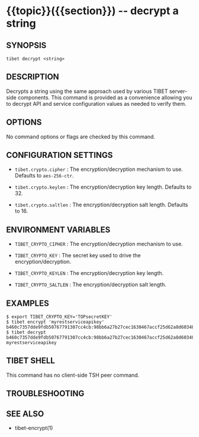 {{topic}}({{section}}) -- decrypt a string
=============================================

## SYNOPSIS

`tibet decrypt <string>`

## DESCRIPTION

Decrypts a string using the same approach used by various TIBET server-side
components. This command is provided as a convenience allowing you to
decrypt API and service configuration values as needed to verify them.

## OPTIONS

No command options or flags are checked by this command.

## CONFIGURATION SETTINGS

  * `tibet.crypto.cipher` :
    The encryption/decryption mechanism to use. Defaults to `aes-256-ctr`.

  * `tibet.crypto.keylen` :
    The encryption/decryption key length. Defaults to 32.

  * `tibet.crypto.saltlen` :
    The encryption/decryption salt length. Defaults to 16.

## ENVIRONMENT VARIABLES

  * `TIBET_CRYPTO_CIPHER` :
    The encryption/decryption mechanism to use.

  * `TIBET_CRYPTO_KEY` :
    The secret key used to drive the encryption/decryption.

  * `TIBET_CRYPTO_KEYLEN` :
    The encryption/decryption key length.

  * `TIBET_CRYPTO_SALTLEN` :
    The encryption/decryption salt length.

## EXAMPLES

    $ export TIBET_CRYPTO_KEY='TOPsecretKEY'
    $ tibet encrypt 'myrestserviceapikey'
    b460c7357dde9fdb50767791307cc4cb:98bb6a27b27cec1630467accf25d62a8d60348
    $ tibet decrypt b460c7357dde9fdb50767791307cc4cb:98bb6a27b27cec1630467accf25d62a8d60348
    myrestserviceapikey

## TIBET SHELL

This command has no client-side TSH peer command.

## TROUBLESHOOTING


## SEE ALSO

  * tibet-encrypt(1)
